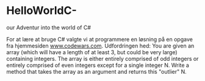 # HelloWorldC-
our Adventur into the world of C# 

For at lære at bruge C# valgte vi at programmere en løsning på en opgave fra hjemmesiden www.codewars.com.
Udfordringen hed:
You are given an array (which will have a length of at least 3, but could be very large) containing integers. The array is either entirely comprised of odd integers or entirely comprised of even integers except for a single integer N. Write a method that takes the array as an argument and returns this "outlier" N.
